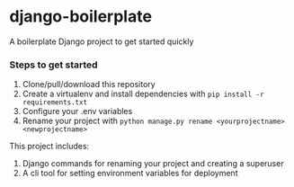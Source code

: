 # django-boilerplate
 A boilerplate Django project to get started quickly
 
### Steps to get started

1. Clone/pull/download this repository
2. Create a virtualenv and install dependencies with `pip install -r requirements.txt`
3. Configure your .env variables
4. Rename your project with `python manage.py rename <yourprojectname> <newprojectname>`

This project includes:

1. Django commands for renaming your project and creating a superuser
2. A cli tool for setting environment variables for deployment
